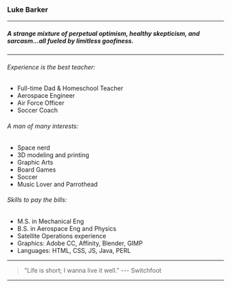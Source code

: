 ### Luke Barker

___

##### A strange mixture of *perpetual optimism*, *healthy skepticism*, and *sarcasm*...all fueled by *limitless goofiness*.
___


###### Experience is the best teacher:

- Full-time Dad & Homeschool Teacher
- Aerospace Engineer
- Air Force Officer
- Soccer Coach

###### A man of many interests:

- Space nerd
- 3D modeling and printing
- Graphic Arts
- Board Games
- Soccer 
- Music Lover and Parrothead

###### Skills to pay the bills:

- M.S. in Mechanical Eng
- B.S. in Aerospace Eng and Physics
- Satellite Operations experience
- Graphics: Adobe CC, Affinity, Blender, GIMP
- Languages: HTML, CSS, JS, Java, PERL

___

> "Life is short; I wanna live it well."  --- Switchfoot

___

